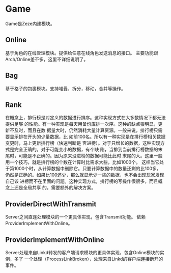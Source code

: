 # Game

Game是Zeze内建模块。

## Online
基于角色的在线管理模块。提供给任意在线角色发送消息的接口。
主要功能跟Arch/Online差不多，这里不详细说明了。

## Bag
基于格子的包裹模块。支持堆叠，拆分，移动，合并等操作。

## Rank
在概念上，排行榜是对定义的数据进行排序。这种实现方式在大多数情况下都无法提供足够
的性能。有一种实现是每天用备份库排一次序。这种的缺点狠明显，更新不及时，而且在数
据量大时，仍然消耗大量计算资源。一般来说，排行榜只需要显示排在开头的少量数据，比
如前100名。所以有一种实现是在排行榜相关数据变更时，马上更新排行榜（快速判断是
否进榜）。对于只增长的数据，这种实现方式是完全正确的。对于可能变小的数据，有个缺
陷，当排到当前排行榜数据的末尾时，可能是不正确的。因为原来没进榜的数据可能比此时
末尾的大。这里一般用一个技巧，就是排行榜的个数在计算时比需求大些，比如1000个。
这样当它处于第1000个时，从计算数据中删除它。只要计算数据中的数量还剩的比100多，
仍然是正确的。如果比100还少，那么就显示少一些的数据，也不会出现玩家发现自己该
进榜而不在里面的问题。这种实现方式，排行榜的写操作很很多，而且概念上还是全局共享
的，需要额外的解决方案。

## ProviderDirectWithTransmit
Server之间直连处理模块的一个更具体实现，包含Transmit功能。
依赖ProviderImplementWithOnline。

## ProviderImplementWithOnline
Server处理来自Linkd转发的客户端请求模块的更具体实现，包含Online模块的实例，多了
一个处理（ProcessLinkBroken），处理来自Linkd的客户端连接断开的事件。
